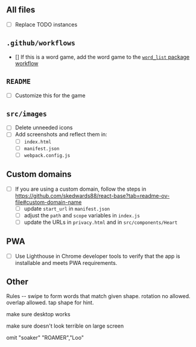 ## All files

- [ ] Replace TODO instances

## `.github/workflows`

- [] If this is a word game, add the word game to the [`word_list` package workflow](https://github.com/skedwards88/word_lists/blob/3126cc2fcc997468ea0d642d853aa5b74c174836/.github/workflows/package.yml#L60)

## `README`

- [ ] Customize this for the game

## `src/images`

- [ ] Delete unneeded icons
- [ ] Add screenshots and reflect them in:
  - [ ] `index.html`
  - [ ] `manifest.json`
  - [ ] `webpack.config.js`

## Custom domains

- [ ] If you are using a custom domain, follow the steps in https://github.com/skedwards88/react-base?tab=readme-ov-file#custom-domain-name
  - [ ] update `start_url` in `manifest.json`
  - [ ] adjust the `path` and `scope` variables in `index.js`
  - [ ] update the URLs in `privacy.html` and in `src/components/Heart`

## PWA

- [ ] Use Lighthouse in Chrome developer tools to verify that the app is installable and meets PWA requirements.

## Other

Rules -- swipe to form words that match given shape. rotation no allowed. overlap allowed. tap shape for hint.

make sure desktop works

make sure doesn't look terrible on large screen

omit "soaker" "ROAMER","Loo"
